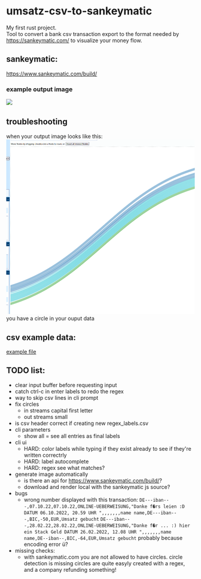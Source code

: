 # umsatz-csv-to-sankeymatic

My first rust project.  
Tool to convert a bank csv transaction export to the format needed by https://sankeymatic.com/ to visualize your money flow.

## sankeymatic:
https://www.sankeymatic.com/build/
### example output image
![](https://i.redd.it/q0dfzzlxc3n41.png)

## troubleshooting
when your output image looks like this:  
![](examples/output_with_loop.png)
you have a circle in your ouput data

## csv example data:
[example file](data/transactions.csv)


## TODO list:
- clear input buffer before requesting input
- catch ctrl-c in enter labels to redo the regex
- way to skip csv lines in cli prompt
- fix circles
    - in streams capital first letter 
    - out streams small
- is csv header correct if creating new regex_labels.csv
- cli parameters
    - show all = see all entries as final labels
- cli ui
    - HARD: color labels while typing if they exist already to see if they're written correctrly
    - HARD: label autocomplete
    - HARD: regex see what matches?
- generate image automatically
    - is there an api for https://www.sankeymatic.com/build/?
    - download and render local with the sankeymatic js source?
- bugs
    - wrong number displayed with this transaction: 
    `DE---iban---,07.10.22,07.10.22,ONLINE-UEBERWEISUNG,"Danke f�rs leien :D DATUM 06.10.2022, 20.59 UHR ",,,,,,,name name,DE---iban---,BIC,-50,EUR,Umsatz gebucht`
    `DE---iban---,28.02.22,28.02.22,ONLINE-UEBERWEISUNG,"Danke f�r ... :) hier ein Stack Geld DATUM 26.02.2022, 12.08 UHR ",,,,,,,name name,DE--iban--,BIC,-64,EUR,Umsatz gebucht`
    probably because encoding error ü?
- missing checks:
    - with sankeymatic.com you are not allowed to have circles.
      circle detection is missing 
      circles are quite easyly created with a regex, and a company refunding something!